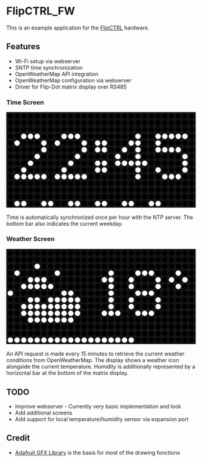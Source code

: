 # FlipCTRL_FW

This is an example application for the [FlipCTRL](https://github.com/TobiasNetzer/FlipCTRL_HW) hardware.

## Features

* Wi-Fi setup via webserver
* SNTP time synchronization
* OpenWeatherMap API integration
* OpenWeatherMap configuration via webserver
* Driver for Flip-Dot matrix display over RS485

### Time Screen
![Image](docs/flipdot_time_app.png)

Time is automatically synchronized once per hour with the NTP server. The bottom bar also indicates the current weekday.

### Weather Screen
![Image](docs/flipdot_weather_app.png)

An API request is made every 15 minutes to retrieve the current weather conditions from OpenWeatherMap. The display shows a weather icon alongside the current temperature. Humidity is additionally represented by a horizontal bar at the bottom of the matrix display.

## TODO

* Improve webserver - Currently very basic implementation and look
* Add additional screens
* Add support for local temperature/humidity sensor via expansion port

## Credit

* [Adafruit GFX Library](https://github.com/adafruit/Adafruit-GFX-Library) is the basis for most of the drawing functions